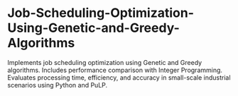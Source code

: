 # Job-Scheduling-Optimization-Using-Genetic-and-Greedy-Algorithms
Implements job scheduling optimization using Genetic and Greedy algorithms. Includes performance comparison with Integer Programming. Evaluates processing time, efficiency, and accuracy in small-scale industrial scenarios using Python and PuLP.

